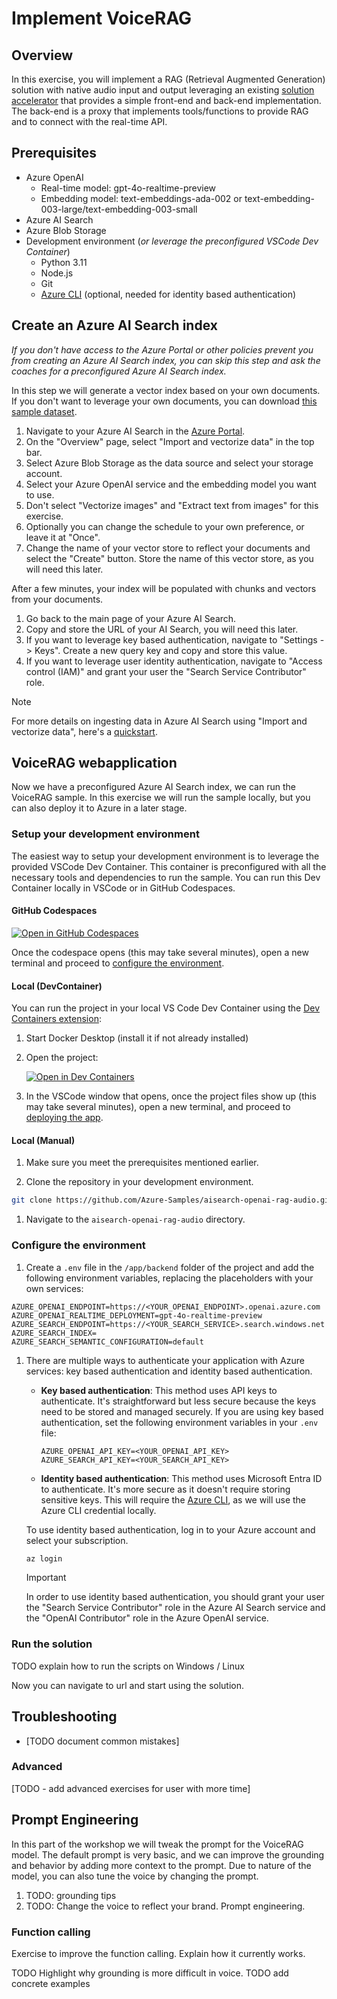 # Implement VoiceRAG

## Overview

In this exercise, you will implement a RAG (Retrieval Augmented Generation) solution with native audio input and output leveraging an existing [solution accelerator](https://github.com/Azure-Samples/aisearch-openai-rag-audio) that provides a simple front-end and back-end implementation. The back-end is a proxy that implements tools/functions to provide RAG and to connect with the real-time API.

## Prerequisites

- Azure OpenAI
    - Real-time model: gpt-4o-realtime-preview
    - Embedding model: text-embeddings-ada-002 or text-embedding-003-large/text-embedding-003-small
- Azure AI Search
- Azure Blob Storage
- Development environment (_or leverage the preconfigured VSCode Dev Container_)
    - Python 3.11
    - Node.js
    - Git
    - [Azure CLI](https://learn.microsoft.com/en-us/cli/azure/install-azure-cli) (optional, needed for identity based authentication)

## Create an Azure AI Search index 

_If you don't have access to the Azure Portal or other policies prevent you from creating an Azure AI Search index, you can skip this step and ask the coaches for a preconfigured Azure AI Search index._

In this step we will generate a vector index based on your own documents. If you don't want to leverage your own documents, you can download [this sample dataset](https://github.com/Azure-Samples/aisearch-openai-rag-audio/tree/main/data).

1. Navigate to your Azure AI Search in the [Azure Portal](https://portal.azure.com).
1. On the "Overview" page, select "Import and vectorize data" in the top bar.
1. Select Azure Blob Storage as the data source and select your storage account.
1. Select your Azure OpenAI service and the embedding model you want to use.
1. Don't select "Vectorize images" and "Extract text from images" for this exercise.
1. Optionally you can change the schedule to your own preference, or leave it at "Once".
1. Change the name of your vector store to reflect your documents and select the "Create" button. Store the name of this vector store, as you will need this later.

After a few minutes, your index will be populated with chunks and vectors from your documents. 

1. Go back to the main page of your Azure AI Search.
1. Copy and store the URL of your AI Search, you will need this later.
1. If you want to leverage key based authentication, navigate to "Settings -> Keys". Create a new query key and copy and store this value.
1. If you want to leverage user identity authentication, navigate to "Access control (IAM)" and grant your user the "Search Service Contributor" role.

> [!NOTE]
> For more details on ingesting data in Azure AI Search using "Import and vectorize data", here's a [quickstart](https://learn.microsoft.com/en-us/azure/search/search-get-started-portal-import-vectors).

## VoiceRAG webapplication

Now we have a preconfigured Azure AI Search index, we can run the VoiceRAG sample. In this exercise we will run the sample locally, but you can also deploy it to Azure in a later stage.

### Setup your development environment

The easiest way to setup your development environment is to leverage the provided VSCode Dev Container. This container is preconfigured with all the necessary tools and dependencies to run the sample. You can run this Dev Container locally in VSCode or in GitHub Codespaces.

#### GitHub Codespaces

[![Open in GitHub Codespaces](https://img.shields.io/static/v1?style=for-the-badge&label=GitHub+Codespaces&message=Open&color=brightgreen&logo=github)](https://github.com/codespaces/new?hide_repo_select=true&ref=main&skip_quickstart=true&machine=basicLinux32gb&repo=860141324&devcontainer_path=.devcontainer%2Fdevcontainer.json)

Once the codespace opens (this may take several minutes), open a new terminal and proceed to [configure the environment](#configure-the-environment).

#### Local (DevContainer)

You can run the project in your local VS Code Dev Container using the [Dev Containers extension](https://marketplace.visualstudio.com/items?itemName=ms-vscode-remote.remote-containers):

1. Start Docker Desktop (install it if not already installed)
1. Open the project:

    [![Open in Dev Containers](https://img.shields.io/static/v1?style=for-the-badge&label=Dev%20Containers&message=Open&color=blue&logo=visualstudiocode)](https://vscode.dev/redirect?url=vscode://ms-vscode-remote.remote-containers/cloneInVolume?url=https://github.com/azure-samples/aisearch-openai-rag-audio)
1. In the VSCode window that opens, once the project files show up (this may take several minutes), open a new terminal, and proceed to [deploying the app](#deploying-the-app).


#### Local (Manual)

1. Make sure you meet the prerequisites mentioned earlier.

1. Clone the repository in your development environment.

```bash
git clone https://github.com/Azure-Samples/aisearch-openai-rag-audio.git
```

1. Navigate to the `aisearch-openai-rag-audio` directory.

### Configure the environment

1. Create a `.env` file in the `/app/backend` folder of the project and add the following environment variables, replacing the placeholders with your own services:

```
AZURE_OPENAI_ENDPOINT=https://<YOUR_OPENAI_ENDPOINT>.openai.azure.com
AZURE_OPENAI_REALTIME_DEPLOYMENT=gpt-4o-realtime-preview
AZURE_SEARCH_ENDPOINT=https://<YOUR_SEARCH_SERVICE>.search.windows.net
AZURE_SEARCH_INDEX=
AZURE_SEARCH_SEMANTIC_CONFIGURATION=default
```

1. There are multiple ways to authenticate your application with Azure services: key based authentication and identity based authentication.

    - **Key based authentication**: This method uses API keys to authenticate. It's straightforward but less secure because the keys need to be stored and managed securely. If you are using key based authentication, set the following environment variables in your `.env` file:

        ```
        AZURE_OPENAI_API_KEY=<YOUR_OPENAI_API_KEY>
        AZURE_SEARCH_API_KEY=<YOUR_SEARCH_API_KEY>
        ```

    - **Identity based authentication**: This method uses Microsoft Entra ID to authenticate. It's more secure as it doesn't require storing sensitive keys. This will require the [Azure CLI](https://learn.microsoft.com/en-us/cli/azure/install-azure-cli), as we will use the Azure CLI credential locally.
    
    To use identity based authentication, log in to your Azure account and select your subscription.

    ```bash
    az login
    ```
    

    > [!IMPORTANT]
    >In order to use identity based authentication, you should grant your user the "Search Service Contributor" role in the Azure AI Search service and the "OpenAI Contributor" role in the Azure OpenAI service. 

### Run the solution

TODO explain how to run the scripts on Windows / Linux

Now you can navigate to url and start using the solution.

## Troubleshooting
- [TODO document common mistakes]

### Advanced

[TODO - add advanced exercises for user with more time]

## Prompt Engineering

In this part of the workshop we will tweak the prompt for the VoiceRAG model. The default prompt is very basic, and we can improve the grounding and behavior by adding more context to the prompt. Due to nature of the model, you can also tune the voice by changing the prompt.

1. TODO: grounding tips
1. TODO: Change the voice to reflect your brand. Prompt engineering.

### Function calling

Exercise to improve the function calling. Explain how it currently works.

TODO Highlight why grounding is more difficult in voice.
TODO add concrete examples



